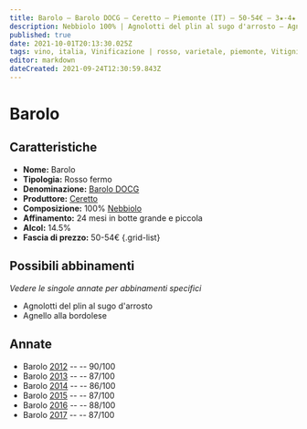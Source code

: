 ```yaml
---
title: Barolo – Barolo DOCG – Ceretto – Piemonte (IT) – 50-54€ – 3★-4★
description: Nebbiolo 100% | Agnolotti del plin al sugo d'arrosto – Agnello alla bordolese
published: true
date: 2021-10-01T20:13:30.025Z
tags: vino, italia, Vinificazione | rosso, varietale, piemonte, Vitigni | Nebbiolo, Valutazioni | 4 stelle, Alimento | pasta, Alimento-dettagli | agnolotti del plin, Aromatizzazione | sugo d'arrosto, Alimento | agnello, Aromatizzazione | alla bordolese, Prezzi | 50-54€
editor: markdown
dateCreated: 2021-09-24T12:30:59.843Z
---
```


 # Barolo

## Caratteristiche
- **Nome:** Barolo
- **Tipologia:** Rosso fermo
- **Denominazione:** [Barolo DOCG](/denominazioni/Italia/Piemonte/DOCG/Barolo)
- **Produttore:** [Ceretto](/produttori/Italia/Piemonte/Ceretto)
- **Composizione:** 100% [Nebbiolo](/vitigni/Italia/bacca-nera/nebbiolo)
- **Affinamento:** 24 mesi in botte grande e piccola
- **Alcol:** 14.5%
- **Fascia di prezzo:** 50-54€
{.grid-list}



## Possibili abbinamenti
*Vedere le singole annate per abbinamenti specifici*

- Agnolotti del plin al sugo d'arrosto
- Agnello alla bordolese

## Annate
- Barolo [2012](vini/Italia/Piemonte/Ceretto/Barolo/2012) -- <span class="star-4"></span> -- 90/100
- Barolo [2013](vini/Italia/Piemonte/Ceretto/Barolo/2013) -- <span class="star-3"></span> -- 87/100
- Barolo [2014](vini/Italia/Piemonte/Ceretto/Barolo/2014) -- <span class="star-3"></span> -- 86/100
- Barolo [2015](vini/Italia/Piemonte/Ceretto/Barolo/2015) -- <span class="star-3"></span> -- 87/100
- Barolo [2016](vini/Italia/Piemonte/Ceretto/Barolo/2016) -- <span class="star-3"></span> -- 88/100
- Barolo [2017](vini/Italia/Piemonte/Ceretto/Barolo/2017) -- <span class="star-3"></span> -- 87/100